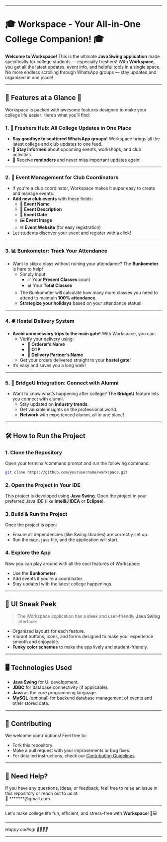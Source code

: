 
---

# 🎓 Workspace - Your All-in-One College Companion! 🎓

**Welcome to Workspace!** This is the ultimate **Java Swing application** made specifically for college students — especially freshers! With **Workspace**, you get all the latest updates, event info, and helpful tools in a single space. No more endless scrolling through WhatsApp groups — stay updated and organized in one place!

---

## 🚀 **Features at a Glance** 🚀
Workspace is packed with awesome features designed to make your college life easier. Here’s what you’ll find:

### 1. **📢 Freshers Hub: All College Updates in One Place**
- **Say goodbye to scattered WhatsApp groups!** Workspace brings all the latest college and club updates to one feed.
- 📅 **Stay informed** about upcoming events, workshops, and club activities.
- 🔔 Receive **reminders** and never miss important updates again!

---

### 2. **📝 Event Management for Club Coordinators**
- If you're a club coordinator, Workspace makes it super easy to create and manage events.
- **Add new club events** with these fields:
  - 🎉 **Event Name**
  - 📄 **Event Description**
  - 📅 **Event Date**
  - 🖼️ **Event Image**
  - 🌐 **Event Website** (for easy registration)
- Let students discover your event and register with a click!

---

### 3. **📊 Bunkometer: Track Your Attendance**
- Want to skip a class without ruining your attendance? The **Bunkometer** is here to help!
  - Simply input:
    - ✅ Your **Present Classes** count
    - 📊 Your **Total Classes**
  - The Bunkometer will calculate how many more classes you need to attend to maintain **100% attendance**.
  - **Strategize your holidays** based on your attendance status!

---

### 4. **🛎️ Hostel Delivery System**
- **Avoid unnecessary trips to the main gate!** With Workspace, you can:
  - Verify your delivery using:
    - 📝 **Orderer’s Name**
    - 🔑 **OTP**
    - 🚚 **Delivery Partner’s Name**
  - Get your orders delivered straight to your **hostel gate**!
- It’s easy and saves you a long walk!

---

### 5. **🌉 BridgeU Integration: Connect with Alumni**
- Want to know what’s happening after college? The **BridgeU** feature lets you connect with alumni.
  - Stay updated on **industry trends**.
  - Get valuable insights on the professional world.
  - **Network** with experienced alumni, all in one place!

---

## 🛠️ **How to Run the Project**

### 1. **Clone the Repository**  
   Open your terminal/command prompt and run the following command:
   ```bash
   git clone https://github.com/yourusername/workspace.git
   ```

### 2. **Open the Project in Your IDE**  
   This project is developed using **Java Swing**. Open the project in your preferred Java IDE (like **IntelliJ IDEA** or **Eclipse**).

### 3. **Build & Run the Project**
   Once the project is open:
   - Ensure all dependencies (like Swing libraries) are correctly set up.
   - Run the `Main.java` file, and the application will start.

### 4. **Explore the App**
   Now you can play around with all the cool features of Workspace:
   - Use the **Bunkometer**.
   - Add events if you’re a coordinator.
   - Stay updated with the latest college happenings.

---

## 🎨 **UI Sneak Peek**
> The Workspace application has a sleek and user-friendly **Java Swing** interface:
- Organized layouts for each feature.
- Vibrant buttons, icons, and forms designed to make your experience smooth and enjoyable.
- **Funky color schemes** to make the app lively and student-friendly.

---

## 🖥️ **Technologies Used**
- **Java Swing** for UI development.
- **JDBC** for database connectivity (if applicable).
- **Java** as the core programming language.
- **MySQL** (optional) for backend database management of events and other stored data.

---

## 🤝 **Contributing**
We welcome contributions! Feel free to:
- Fork this repository.
- Make a pull request with your improvements or bug fixes.
- For detailed instructions, check our [Contributing Guidelines](./CONTRIBUTING.md).

---

## 📧 **Need Help?**
If you have any questions, ideas, or feedback, feel free to raise an issue in this repository or reach out to us at:  
📧 *******@gmail.com

---

Let's make college life fun, efficient, and stress-free with **Workspace**! 🎉💻

---

*Happy coding! 🧑‍💻👩‍💻*

--- 

